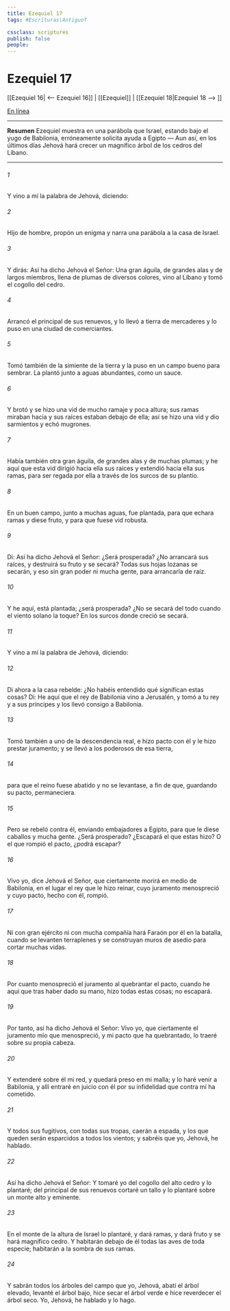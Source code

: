```yaml
---
title: Ezequiel 17
tags: #Escrituras\AntiguoT

cssclass: scriptures
publish: false
people:
---
```


# Ezequiel 17
[[Ezequiel 16| <-- Ezequiel 16]] | [[Ezequiel]] | [[Ezequiel 18|Ezequiel 18 --> ]]

[En línea](https://churchofjesuschrist.org/study/scriptures/ot/ezek/17?lang=spa)

---
__Resumen__
Ezequiel muestra en una parábola que Israel, estando bajo el yugo de Babilonia, erróneamente solicita ayuda a Egipto — Aun así, en los últimos días Jehová hará crecer un magnífico árbol de los cedros del Líbano.

---
###### 1 
Y vino a mí la palabra de Jehová, diciendo:

###### 2 
Hijo de hombre, propón un enigma y narra una parábola a la casa de Israel.

###### 3 
Y dirás: Así ha dicho Jehová el Señor: Una gran águila, de grandes alas y de largos miembros, llena de plumas de diversos colores, vino al Líbano y tomó el cogollo del cedro.

###### 4 
Arrancó el principal de sus renuevos, y lo llevó a tierra de mercaderes y lo puso en una ciudad de comerciantes.

###### 5 
Tomó también de la simiente de la tierra y la puso en un campo bueno para sembrar. La plantó junto a aguas abundantes, como un sauce.

###### 6 
Y brotó y se hizo una vid de mucho ramaje y poca altura; sus ramas miraban hacia  y sus raíces estaban debajo de ella; así se hizo una vid y dio sarmientos y echó mugrones.

###### 7 
Había también otra gran águila, de grandes alas y de muchas plumas; y he aquí que esta vid dirigió hacia ella sus raíces y extendió hacia ella sus ramas, para ser regada por ella a través de los surcos de su plantío.

###### 8 
En un buen campo, junto a muchas aguas, fue plantada, para que echara ramas y diese fruto, y para que fuese vid robusta.

###### 9 
Di: Así ha dicho Jehová el Señor: ¿Será prosperada? ¿No arrancará sus raíces, y destruirá su fruto y se secará? Todas sus hojas lozanas se secarán, y eso sin gran poder ni mucha gente, para arrancarla de raíz.

###### 10 
Y he aquí, está plantada; ¿será prosperada? ¿No se secará del todo cuando el viento solano la toque? En los surcos donde creció se secará.

###### 11 
Y vino a mí la palabra de Jehová, diciendo:

###### 12 
Di ahora a la casa rebelde: ¿No habéis entendido qué significan estas cosas? Di: He aquí que el rey de Babilonia vino a Jerusalén, y tomó a tu rey y a sus príncipes y los llevó consigo a Babilonia.

###### 13 
Tomó también a uno de la descendencia real, e hizo pacto con él y le hizo prestar juramento; y se llevó a los poderosos de esa tierra,

###### 14 
para que el reino fuese abatido y no se levantase, a fin de que, guardando su pacto, permaneciera.

###### 15 
Pero se rebeló contra él, enviando embajadores a Egipto, para que le diese caballos y mucha gente. ¿Será prosperado? ¿Escapará el que estas  hizo? O el que rompió el pacto, ¿podrá escapar?

###### 16 
Vivo yo, dice Jehová el Señor, que ciertamente morirá en medio de Babilonia, en el lugar  el rey que le hizo reinar, cuyo juramento menospreció y cuyo pacto, hecho con él, rompió.

###### 17 
Ni con gran ejército ni con mucha compañía hará Faraón  por él en la batalla, cuando se levanten terraplenes y se construyan muros de asedio para cortar muchas vidas.

###### 18 
Por cuanto menospreció el juramento al quebrantar el pacto, cuando he aquí que tras haber dado su mano, hizo todas estas cosas; no escapará.

###### 19 
Por tanto, así ha dicho Jehová el Señor: Vivo yo, que ciertamente el juramento mío que menospreció, y mi pacto que ha quebrantado, lo traeré sobre su propia cabeza.

###### 20 
Y extenderé sobre él mi red, y quedará preso en mi malla; y lo haré venir a Babilonia, y allí entraré en juicio con él por su infidelidad que contra mí ha cometido.

###### 21 
Y todos sus fugitivos, con todas sus tropas, caerán a espada, y los que queden serán esparcidos a todos los vientos; y sabréis que yo, Jehová, he hablado.

###### 22 
Así ha dicho Jehová el Señor: Y tomaré yo del cogollo del alto cedro y lo plantaré; del principal de sus renuevos cortaré un tallo y lo plantaré sobre un monte alto y eminente.

###### 23 
En el monte de la altura de Israel lo plantaré, y dará ramas, y dará fruto y se hará magnífico cedro. Y habitarán debajo de él todas las aves de toda especie; habitarán a la sombra de sus ramas.

###### 24 
Y sabrán todos los árboles del campo que yo, Jehová, abatí el árbol elevado, levanté el árbol bajo, hice secar el árbol verde e hice reverdecer el árbol seco. Yo, Jehová, he hablado y lo hago.

